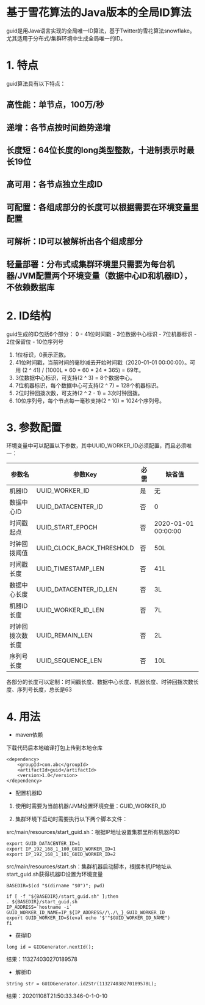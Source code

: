 基于雪花算法的Java版本的全局ID算法
===
guid是用Java语言实现的全局唯一ID算法，基于Twitter的雪花算法snowflake。
尤其适用于分布式/集群环境中生成全局唯一的ID。

# 1. 特点
guid算法具有以下特点：
## 高性能：单节点，100万/秒
## 递增：各节点按时间趋势递增
## 长度短：64位长度的long类型整数，十进制表示时最长19位
## 高可用：各节点独立生成ID
## 可配置：各组成部分的长度可以根据需要在环境变量里配置
## 可解析：ID可以被解析出各个组成部分
## 轻量部署：分布式或集群环境里只需要为每台机器/JVM配置两个环境变量（数据中心ID和机器ID），不依赖数据库

# 2. ID结构
guid生成的ID包括6个部分：
0 - 41位时间戳 - 3位数据中心标识 - 7位机器标识 - 2位保留位 - 10位序列号
1. 1位标识，0表示正数。
2. 41位时间戳，当前时间的毫秒减去开始时间戳（2020-01-01 00:00:00）。可用 (2 ^ 41) / (1000L * 60 * 60 * 24 * 365) = 69年。
3. 3位数据中心标识，可支持(2 ^ 3) = 8个数据中心。
4. 7位机器标识，每个数据中心可支持(2 ^ 7) = 128个机器标识。
5. 2位时钟回拨次数，可支持(2 ^ 2 - 1) = 3次时钟回拨。
6. 10位序列号，每个节点每一毫秒支持(2 ^ 10) = 1024个序列号。

# 3. 参数配置
环境变量中可以配置以下参数，其中UUID_WORKER_ID必须配置，而且必须唯一：

|参数名|参数Key|必需|缺省值|
|----|----|----|----|
|机器ID|UUID_WORKER_ID|是|无|
|数据中心ID|UUID_DATACENTER_ID|否|0|
|时间戳起点|UUID_START_EPOCH|否|2020-01-01 00:00:00|
|时钟回拨阈值|UUID_CLOCK_BACK_THRESHOLD|否|50L|
|时间戳长度|UUID_TIMESTAMP_LEN|否|41L|
|数据中心长度|UUID_DATACENTER_ID_LEN|否|3L|
|机器ID长度|UUID_WORKER_ID_LEN|否|7L|
|时钟回拨次数长度|UUID_REMAIN_LEN|否|2L|
|序列号长度|UUID_SEQUENCE_LEN|否|10L|

各部分的长度可以定制：时间戳长度、数据中心长度、机器长度、时钟回拨次数长度、序列号长度，总长是63

# 4. 用法

* maven依赖

下载代码后本地编译打包上传到本地仓库
```
<dependency>
    <groupId>com.abc</groupId>
    <artifactId>guid</artifactId>
    <version>1.0</version>
</dependency>
```

* 配置机器ID

1. 使用时需要为当前机器/JVM设置环境变量：GUID_WORKER_ID

2. 集群环境下启动时需要执行以下两个脚本文件：

src/main/resources/start_guid.sh：根据IP地址设置集群里所有机器的ID
```
export GUID_DATACENTER_ID=1
export IP_192_168_1_100_GUID_WORKER_ID=1
export IP_192_168_1_101_GUID_WORKER_ID=2
```

src/main/resources/start.sh：集群机器启动脚本，根据本机IP地址从start_guid.sh获得机器ID设置为环境变量
```
BASEDIR=$(cd "$(dirname "$0")"; pwd)

if [ -f "${BASEDIR}/start_guid.sh" ];then
. ${BASEDIR}/start_guid.sh
IP_ADDRESS=`hostname -i`
GUID_WORKER_ID_NAME=IP_${IP_ADDRESS//\./\_}_GUID_WORKER_ID
export GUID_WORKER_ID=$(eval echo '$'"$GUID_WORKER_ID_NAME")
fi
```

* 获得ID
```
long id = GIDGenerator.nextId();
```
结果：113274030270189578
* 解析ID
```
String str = GUIDGenerator.id2Str(113274030270189578L);
```
结果：20201108T21:50:33.346-0-1-0-10
